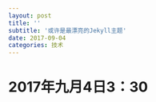 ```yaml
---
layout: post
title: ''
subtitle: '或许是最漂亮的Jekyll主题'
date: 2017-09-04
categories: 技术
---
```


# 2017年九月4日3：30
